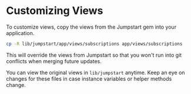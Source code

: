 # Customizing Views

To customize views, copy the views from the Jumpstart gem into your application.

```bash
cp -R lib/jumpstart/app/views/subscriptions app/views/subscriptions
```

This will override the views from Jumpstart so that you won't run into git conflicts when merging future updates.

You can view the original views in `lib/jumpstart` anytime. Keep an eye on changes for these files in case instance variables or helper methods change.
